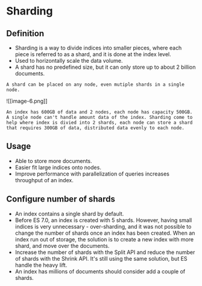 # Sharding
## Definition
- Sharding is a way to divide indices into smaller pieces, where each piece is referred to as a shard, and it is done at the index level.
- Used to horizontally scale the data volume.
- A shard has no predefined size, but it can only store up to about 2 billion documents.
```ad-note
A shard can be placed on any node, even mutiple shards in a single node.
```
![[image-6.png]]
```ad-example
An index has 600GB of data and 2 nodes, each node has capacity 500GB. A single node can't handle amount data of the index. Sharding come to help where index is divied into 2 shards, each node can store a shard that requires 300GB of data, distributed data evenly to each node. 
```
## Usage
- Able to store more documents.
- Easier fit large indices onto nodes.
- Improve performance with parallelization of queries increases throughput of an index.
## Configure number of shards
- An index contains a single shard by default.
- Before ES 7.0, an index is created with 5 shards. However, having small indices is very unnecessary - over-sharding, and it was not possible to change the number of shards once an index has been created. When an index run out of storage, the solution is to create a new index with more shard, and move over the documents.
- Increase the number of shards with the Split API and reduce the number of shards with the Shrink API. It's still using the same solution, but ES handle the heavy lift.
- An index has millions of documents should consider add a couple of shards.